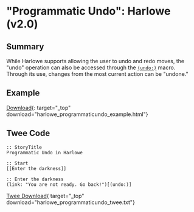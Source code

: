 # "Programmatic Undo": Harlowe (v2.0)

## Summary

While Harlowe supports allowing the user to undo and redo moves, the "undo" operation can also be accessed through the [`(undo:)`](https://twine2.neocities.org/#macro_undo) macro. Through its use, changes from the most current action can be "undone."

## Example

[Download](harlowe_programmaticundo_example.html){: target="_top" download="harlowe_programmaticundo_example.html"}

## Twee Code

```twee
:: StoryTitle
Programmatic Undo in Harlowe

:: Start
[[Enter the darkness]]

:: Enter the darkness
(link: "You are not ready. Go back!")[(undo:)]
```

[Twee Download](harlowe_programmaticundo_twee.txt){ target="_top" download="harlowe_programmaticundo_twee.txt"}
